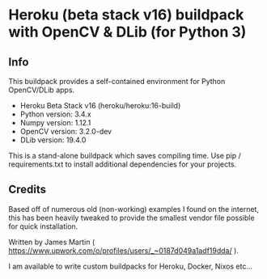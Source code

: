 # Heroku (beta stack v16) buildpack with OpenCV & DLib (for Python 3) 

## Info
This buildpack provides a self-contained environment for Python OpenCV/DLib apps.

* Heroku Beta Stack v16 (heroku/heroku:16-build)
* Python version: 3.4.x
* Numpy version: 1.12.1
* OpenCV version: 3.2.0-dev
* DLib version: 19.4.0

This is a stand-alone buildpack which saves compiling time. Use pip / requirements.txt to install additional dependencies for your projects.

## Credits

Based off of numerous old (non-working) examples I found on the internet, this has been heavily tweaked to provide the smallest vendor file possible for quick installation.

Written by James Martin ( https://www.upwork.com/o/profiles/users/_~0187d049a1adf19dda/ ).

I am available to write custom buildpacks for Heroku, Docker, Nixos etc...
